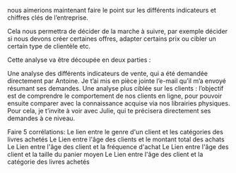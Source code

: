 nous aimerions maintenant faire le point sur les différents indicateurs et chiffres clés de l’entreprise. 

Cela nous permettra de décider de la marche à suivre, par exemple décider si nous devons créer certaines offres, adapter certains prix ou cibler un certain type de clientèle etc.

Cette analyse va être découpée en deux parties :

Une analyse des différents indicateurs de vente, qui a été demandée directement par Antoine. Je t’ai mis en pièce jointe l’e-mail qu’il m’a envoyé résumant ses demandes.
Une analyse plus ciblée sur les clients : l’objectif est de comprendre le comportement de nos clients en ligne, pour pouvoir ensuite comparer avec la connaissance acquise via nos librairies physiques. 
Pour cela, je t’invite à voir avec Julie, qui te précisera directement ses demandes à ce niveau.

Faire 5 corrélations: 
Le lien entre le genre d'un client et les catégories des livres achetés
Le Lien entre l'âge des clients et le montant total des achats
Le Lien entre l'âge des client et la fréquence d'achat
Le Lien entre l'âge des client et la taille du panier moyen 
Le Lien entre l'âge des client et la catégorie des livres achetés
